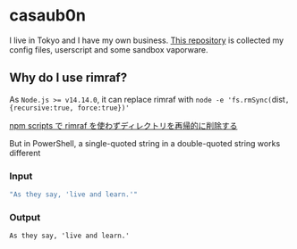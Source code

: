 # casaub0n
I live in Tokyo and I have my own business.
[This repository](https://github.com/casaub0n/casaub0n) is collected my config files, userscript and some sandbox vaporware.

## Why do I use rimraf?
As `Node.js >= v14.14.0`, it can replace rimraf with `node -e 'fs.rmSync(`dist`, {recursive:true, force:true})'`

[npm scripts で rimraf を使わずディレクトリを再帰的に削除する](https://zenn.dev/aumy/articles/node-e-fs-promises-rm-rimraf-recursive-true)

But in PowerShell, a single-quoted string in a double-quoted string works different

### Input
```powershell
"As they say, 'live and learn.'"
```

### Output
```terminal
As they say, 'live and learn.'
```
